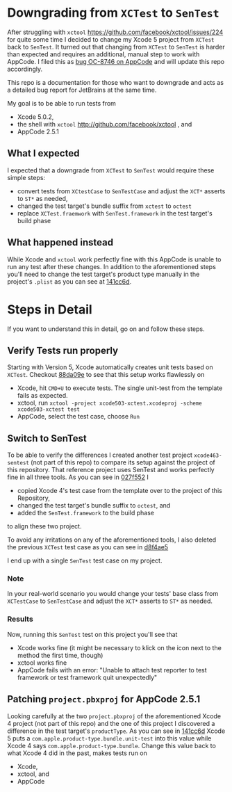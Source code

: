 # Downgrading from `XCTest` to `SenTest`

After struggling with `xctool` https://github.com/facebook/xctool/issues/224 for quite some time I decided to change my Xcode 5 project from `XCTest` back to `SenTest`.
It turned out that changing from `XCTest` to `SenTest` is harder than expected and requires an additional, manual step to work with AppCode.
I filed this as [bug OC-8746 on AppCode](http://youtrack.jetbrains.com/issue/OC-8746) and will update this repo accordingly.

This repo is a documentation for those who want to downgrade and acts as a detailed bug report for JetBrains at the same time.

My goal is to be able to run tests from
 
- Xcode 5.0.2,
- the shell with `xctool` http://github.com/facebook/xctool , and
- AppCode 2.5.1 

## What I expected

I expected that a downgrade from `XCTest` to `SenTest` would require these simple steps:

- convert tests from `XCtestCase` to `SenTestCase` and adjust the `XCT*` asserts to `ST*` as needed,
- changed the test target's bundle suffix from `xctest` to `octest`
- replace `XCTest.fraemwork` with `SenTest.framework` in the test target's build phase

## What happened instead

While Xcode and `xctool` work perfectly fine with this AppCode is unable to run any test after these changes.
In addition to the aforementioned steps you'll need to change the test target's product type manually in the project's `.plist` as you can see at [141cc6d](https://github.com/HBehrens/xcode5-downgrade-xctest-to-sentest/commit/141cc6d70099fea67cd10e972242f708cfecb950).

# Steps in Detail

If you want to understand this in detail, go on and follow these steps.

## Verify Tests run properly

Starting with Version 5, Xcode automatically creates unit tests based on `XCTest`. Checkout [88da09e](https://github.com/HBehrens/xcode5-downgrade-xctest-to-sentest/commit/88da09ef3e383c2ab14023b206206d28e7de9136) to see that this setup works flawlessly on

- Xcode, hit `CMD+U` to execute tests. The single unit-test from the template fails as expected.
- xctool, run `xctool -project xcode503-xctest.xcodeproj -scheme xcode503-xctest test`
- AppCode, select the test case, choose `Run`

## Switch to SenTest

To be able to verify the differences I created another test project `xcode463-sentest` (not part of this repo) to compare its setup against the project of this repository. That reference project uses SenTest and works perfectly fine in all three tools. As you can see in [027f552](https://github.com/HBehrens/xcode5-downgrade-xctest-to-sentest/commit/027f5524a9b5e8d572f3df5d65a205b74728c3e8) I

- copied Xcode 4's test case from the template over to the project of this Repository,
- changed the test target's bundle suffix to `octest`, and
- added the `SenTest.framework` to the build phase

to align these two project.

To avoid any irritations on any of the aforementioned tools, I also deleted the previous `XCTest` test case as you can see in [d8f4ae5](https://github.com/HBehrens/xcode5-downgrade-xctest-to-sentest/commit/d8f4ae5f9a6b086a0277f65995150a22e6e17859)

I end up with a single `SenTest` test case on my project.

### Note
In your real-world scenario you would change your tests' base class from `XCTestCase` to `SenTestCase` and adjust the `XCT*` asserts to `ST*` as needed.

### Results

Now, running this `SenTest` test on this project you'll see that

- Xcode works fine (it might be necessary to klick on the icon next to the method the first time, though)
- xctool works fine
- AppCode fails with an error: "Unable to attach test reporter to test framework or test framework quit unexpectedly"

## Patching `project.pbxproj` for AppCode 2.5.1

Looking carefully at the two `project.pbxproj` of the aforementioned Xcode 4 project (not part of this repo) and the one of this project I discovered a difference in the test target's `productType`.
As you can see in [141cc6d](https://github.com/HBehrens/xcode5-downgrade-xctest-to-sentest/commit/141cc6d70099fea67cd10e972242f708cfecb950) Xcode 5 puts a `com.apple.product-type.bundle.unit-test` into this value while Xcode 4 says `com.apple.product-type.bundle`. Change this value back to what Xcode 4 did in the past, makes tests run on

- Xcode,
- xctool, and
- AppCode

